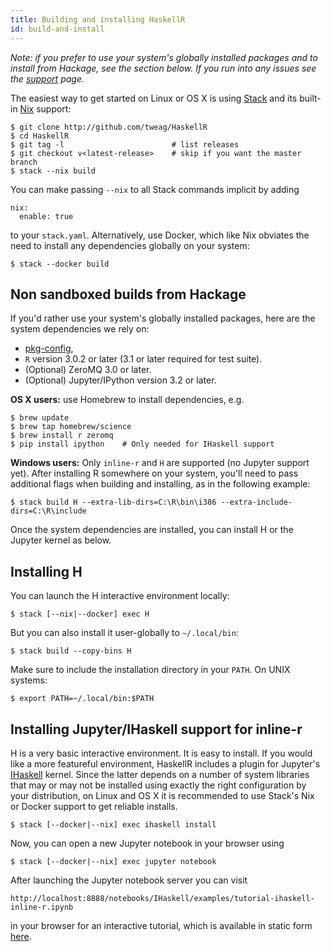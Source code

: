 ```yaml
---
title: Building and installing HaskellR
id: build-and-install
---
```


*Note: if you prefer to use your system's globally installed packages
and to install from Hackage, see the section below. If you run into
any issues see the [support](../support.html) page.*

The easiest way to get started on Linux or OS X is using
[Stack][stack] and its built-in [Nix][nix] support:

```
$ git clone http://github.com/tweag/HaskellR
$ cd HaskellR
$ git tag -l                        # list releases
$ git checkout v<latest-release>    # skip if you want the master branch
$ stack --nix build
```

You can make passing `--nix` to all Stack commands implicit by adding

```
nix:
  enable: true
```

to your `stack.yaml`. Alternatively, use Docker, which like Nix
obviates the need to install any dependencies globally on your system:

```
$ stack --docker build
```

[stack]: http://haskellstack.org
[nix]: http://nixos.org/nix

## Non sandboxed builds from Hackage

If you'd rather use your system's globally installed packages, here
are the system dependencies we rely on:

* [pkg-config][pkg-config],
* `R` version 3.0.2 or later (3.1 or later required for test suite).
* (Optional) ZeroMQ 3.0 or later.
* (Optional) Jupyter/IPython version 3.2 or later.

[pkg-config]: https://www.freedesktop.org/wiki/Software/pkg-config/

**OS X users:** use Homebrew to install dependencies, e.g.

```
$ brew update
$ brew tap homebrew/science
$ brew install r zeromq
$ pip install ipython    # Only needed for IHaskell support
```

**Windows users:** Only `inline-r` and `H` are supported (no Jupyter
support yet). After installing R somewhere on your system, you'll need
to pass additional flags when building and installing, as in the
following example:

```
$ stack build H --extra-lib-dirs=C:\R\bin\i386 --extra-include-dirs=C:\R\include
```

Once the system dependencies are installed, you can install H or the
Jupyter kernel as below.

## Installing H

You can launch the H interactive environment locally:

```
$ stack [--nix|--docker] exec H
```

But you can also install it user-globally to `~/.local/bin`:

```
$ stack build --copy-bins H
```

Make sure to include the installation directory in your `PATH`. On
UNIX systems:

```
$ export PATH=~/.local/bin:$PATH
```

## Installing Jupyter/IHaskell support for inline-r

H is a very basic interactive environment. It is easy to install. If
you would like a more featureful environment, HaskellR includes
a plugin for Jupyter's [IHaskell][ihaskell] kernel. Since the latter
depends on a number of system libraries that may or may not be
installed using exactly the right configuration by your distribution,
on Linux and OS X it is recommended to use Stack's Nix or Docker
support to get reliable installs.

[ihaskell]: https://github.com/gibiansky/IHaskell

```
$ stack [--docker|--nix] exec ihaskell install
```
Now, you can open a new Jupyter notebook in your browser using

```
$ stack [--docker|--nix] exec jupyter notebook
```

After launching the Jupyter notebook server you can visit

```
http://localhost:8888/notebooks/IHaskell/examples/tutorial-ihaskell-inline-r.ipynb
```

in your browser for an interactive tutorial, which is available in
static form [here][tutorial].

[tutorial]: https://github.com/tweag/HaskellR/blob/master/IHaskell/examples/tutorial-ihaskell-inline-r.ipynb
